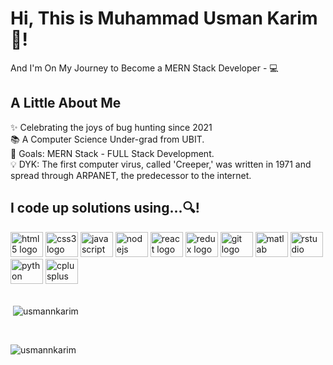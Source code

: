 <h1 align="left">Hi, This is Muhammad Usman Karim👋!</h1>

<p align="left">And I'm On My Journey to Become a MERN Stack Developer - 💻</p>

<h2 align="left">A Little About Me</h2>

<p align="left">✨ Celebrating the joys of bug hunting since 2021<br>📚 A Computer Science Under-grad from UBIT.<br>🎯 Goals: MERN Stack - FULL Stack Development.<br>💡 DYK: The first computer virus, called 'Creeper,' was written in 1971 and spread through ARPANET, the predecessor to the internet.</p>

<h2 align="left">I code up solutions using...🔍!</h2>

<div align="left">
  <img src="https://cdn.jsdelivr.net/gh/devicons/devicon/icons/html5/html5-original.svg" height="40" width="52" alt="html5 logo"  />
  <img src="https://cdn.jsdelivr.net/gh/devicons/devicon/icons/css3/css3-original.svg" height="40" width="52" alt="css3 logo"  />
  <img src="https://cdn.jsdelivr.net/gh/devicons/devicon/icons/javascript/javascript-original.svg" height="40" width="52" alt="javascript logo"  />
  <img src="https://cdn.jsdelivr.net/gh/devicons/devicon/icons/nodejs/nodejs-original.svg" height="40" width="52" alt="nodejs logo"  />
  <img src="https://cdn.jsdelivr.net/gh/devicons/devicon/icons/react/react-original.svg" height="40" width="52" alt="react logo"  />
  <img src="https://cdn.jsdelivr.net/gh/devicons/devicon/icons/redux/redux-original.svg" height="40" width="52" alt="redux logo"  />
  <img src="https://cdn.jsdelivr.net/gh/devicons/devicon/icons/git/git-original.svg" height="40" width="52" alt="git logo"  />
  <img src="https://cdn.jsdelivr.net/gh/devicons/devicon/icons/matlab/matlab-original.svg" height="40" width="52" alt="matlab logo"  />
  <img src="https://cdn.jsdelivr.net/gh/devicons/devicon/icons/rstudio/rstudio-original.svg" height="40" width="52" alt="rstudio logo"  />
  <img src="https://cdn.jsdelivr.net/gh/devicons/devicon/icons/python/python-original.svg" height="40" width="52" alt="python logo"  />
  <img src="https://cdn.jsdelivr.net/gh/devicons/devicon/icons/cplusplus/cplusplus-original.svg" height="40" width="52" alt="cplusplus logo"  />
<div><br>
<p>&nbsp;<img align="center" src="https://github-readme-stats.vercel.app/api?username=usmannkarim&show_icons=true&locale=en" alt="usmannkarim" /></p>
<br>
<p><img align="center" src="https://github-readme-streak-stats.herokuapp.com/?user=usmannkarim&" alt="usmannkarim" /></p> </div>



